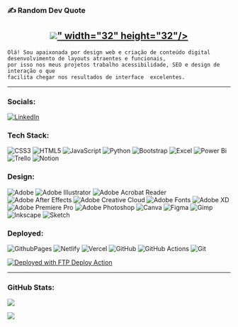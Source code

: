 <!--![preview](preview.gif)-->


### ✍️ Random Dev Quote

  <h2 align="center">
         <a href="https://twitter.com/madebygaurav">
         <img src="<ion-icon name="logo-behance"></ion-icon>" width="32" height="32"/>
          <ion-icon name="logo-behance"></ion-icon>
         </a>
      </h2>

    Olá! Sou apaixonada por design web e criação de conteúdo digital
    desenvolvimento de layouts atraentes e funcionais,
    por isso nos meus projetos trabalho acessibilidade, SEO e design de interação o que 
    facilita chegar nos resultados de interface  excelentes.


---

### Socials:
[![LinkedIn](https://img.shields.io/badge/LinkedIn-%230077B5.svg?logo=linkedin&logoColor=white)](https://www.linkedin.com/in/graca-santos) 

### Tech Stack:
![CSS3](https://img.shields.io/badge/css3-%233c417a.svg?style=for-the-badge&logo=css3&logoColor=white) ![HTML5](https://img.shields.io/badge/html5-%233c417a.svg?style=for-the-badge&logo=html5&logoColor=white) ![JavaScript](https://img.shields.io/badge/javascript-%233c417a.svg?style=for-the-badge&logo=javascript&logoColor=%233c417a) ![Python](https://img.shields.io/badge/python-3c417a?style=for-the-badge&logo=python&logoColor=ffffff)  ![Bootstrap](https://img.shields.io/badge/bootstrap-%233c417a.svg?style=for-the-badge&logo=bootstrap&logoColor=white) ![Excel](https://img.shields.io/badge/Excel-3c417a?style=for-the-badge&logo=Excel&logoColor=black) ![Power Bi](https://img.shields.io/badge/power_bi-3c417a?style=for-the-badge&logo=powerbi&logoColor=black) ![Trello](https://img.shields.io/badge/Trello-%233c417a.svg?style=for-the-badge&logo=Trello&logoColor=white)  ![Notion](https://img.shields.io/badge/Notion-%233c417a.svg?style=for-the-badge&logo=notion&logoColor=white)

### Design:
 ![Adobe](https://img.shields.io/badge/adobe-%233c417a.svg?style=for-the-badge&logo=adobe&logoColor=white) ![Adobe Illustrator](https://img.shields.io/badge/adobe%20illustrator-%233c417a.svg?style=for-the-badge&logo=adobe%20illustrator&logoColor=white) ![Adobe Acrobat Reader](https://img.shields.io/badge/Adobe%20Acrobat%20Reader-3c417a.svg?style=for-the-badge&logo=Adobe%20Acrobat%20Reader&logoColor=white) ![Adobe After Effects](https://img.shields.io/badge/Adobe%20After%20Effects-3c417a.svg?style=for-the-badge&logo=Adobe%20After%20Effects&logoColor=white) ![Adobe Creative Cloud](https://img.shields.io/badge/Adobe%20Creative%20Cloud-3c417a.svg?style=for-the-badge&logo=Adobe%20Creative%20Cloud&logoColor=white) ![Adobe Fonts](https://img.shields.io/badge/Adobe%20Fonts-3c417a.svg?style=for-the-badge&logo=Adobe%20Fonts&logoColor=white) ![Adobe XD](https://img.shields.io/badge/Adobe%20XD-3c417a?style=for-the-badge&logo=Adobe%20XD&logoColor=white) ![Adobe Premiere Pro](https://img.shields.io/badge/Adobe%20Premiere%20Pro-3c417a.svg?style=for-the-badge&logo=Adobe%20Premiere%20Pro&logoColor=white) ![Adobe Photoshop](https://img.shields.io/badge/adobe%20photoshop-%233c417a.svg?style=for-the-badge&logo=adobe%20photoshop&logoColor=white) ![Canva](https://img.shields.io/badge/Canva-%233c417a.svg?style=for-the-badge&logo=Canva&logoColor=white) ![Figma](https://img.shields.io/badge/figma-%233c417a.svg?style=for-the-badge&logo=figma&logoColor=white) ![Gimp](https://img.shields.io/badge/Gimp-3c417a?style=for-the-badge&logo=gimp&logoColor=FFFFFF) ![Inkscape](https://img.shields.io/badge/Inkscape-3c417a?style=for-the-badge&logo=inkscape&logoColor=ffffff)  ![Sketch](https://img.shields.io/badge/Sketch-3c417a?style=for-the-badge&logo=sketch&logoColor=white) 

### Deployed:

![GithubPages](https://img.shields.io/badge/github%20pages-3c417a?style=for-the-badge&logo=github&logoColor=white) ![Netlify](https://img.shields.io/badge/netlify-%233c417a.svg?style=for-the-badge&logo=netlify&logoColor=white) ![Vercel](https://img.shields.io/badge/vercel-%233c417a.svg?style=for-the-badge&logo=vercel&logoColor=white) ![GitHub](https://img.shields.io/badge/github-%233c417a.svg?style=for-the-badge&logo=github&logoColor=white) ![GitHub Actions](https://img.shields.io/badge/github%20actions-%233c417a.svg?style=for-the-badge&logo=githubactions&logoColor=white) ![Git](https://img.shields.io/badge/git-%233c417a.svg?style=for-the-badge&logo=git&logoColor=white)  
<!-- Proudly created with GPRM ( https://gprm.itsvg.in ) -->

[<img alt="Deployed with FTP Deploy Action" src="https://img.shields.io/badge/Deployed With-FTP DEPLOY ACTION-%3CCOLOR%3E?style=for-the-badge&color=cccccc">](https://github.com/SamKirkland/FTP-Deploy-Action)

---
### GitHub Stats:

![](https://github-readme-stats.vercel.app/api/top-langs/?username=Graca-OAWEB&theme=dark&hide_border=false&include_all_commits=true&count_private=true&layout=compact)

[![](https://visitcount.itsvg.in/api?id=Graca-OAWEB&icon=0&color=g)](https://visitcount.itsvg.in)

<!-- Proudly created with GPRM ( https://gprm.itsvg.in ) -->
